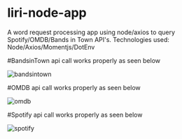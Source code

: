 # liri-node-app
A word request processing app using node/axios to query Spotify/OMDB/Bands in Town API's. Technologies used: Node/Axios/Momentjs/DotEnv



#BandsinTown api call works properly as seen below

![bandsintown](https://imgur.com/Wcl6V6d)


#OMDB api call works properly as seen below

![omdb](https://imgur.com/p7juGTg)

#Spotify api call works properly as seen below


![spotify](https://imgur.com/0CNaHZ1)